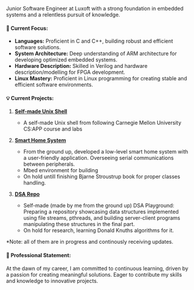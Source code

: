 Junior Software Engineer at Luxoft with a strong foundation in embedded systems and a relentless pursuit of knowledge.
#### 🚀 Current Focus:

- **Languages:** Proficient in C and C++, building robust and efficient software solutions.
- **System Architecture:** Deep understanding of ARM architecture for developing optimized embedded systems.
- **Hardware Description:** Skilled in Verilog and hardware description/modelling for FPGA development.
- **Linux Mastery:** Proficient in Linux programming for creating stable and efficient software environments.

#### 💡 Current Projects:

1. [**Self-made Unix Shell**](https://github.com/Cristiaaannn/Self-made-Unix-Shell)
   - A self-made Unix shell from following Carnegie Mellon University CS:APP course and labs

2. [**Smart Home System**](https://github.com/Cristiaaannn/Nucleo-Smart-Home-Project)
   - From the ground up, developed a low-level smart home system with a user-friendly application. Overseeing serial communications between peripherals.
   - Mbed environment for building
   - On hold untill finishing Bjarne Stroustrup book for proper classes handling.

3. [**DSA Repo**](https://github.com/Cristiaaannn/C-data-structures)
   - Self-made (made by me from the ground up) DSA Playground: Preparing a repository showcasing data structures implemented using file streams, pthreads, and building server-client programs manipulating these structures in the final part.
   - On hold for research, learning Donald Knuths algorithms for it.

*Note: all of them are in progress and continously receiving updates.

#### 🌟 Professional Statement:

At the dawn of my career, I am committed to continuous learning, driven by a passion for creating meaningful solutions. Eager to contribute my skills and knowledge to innovative projects.

